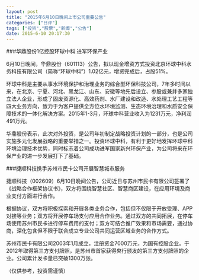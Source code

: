 ```yaml
---
layout: post
title: "2015年6月10日晚间上市公司重要公告"
categories: ["日评"]
tags: ["投资","股票","新闻","公告"]
date: 2015-6-10 20:17:30
---
```

###华鼎股份1亿控股环球中科 进军环保产业

6月10日晚间，华鼎股份（601113）公告，拟以现金增资方式投资北京环球中科水务科技有限公司（简称“环球中科”）1.02亿元，增资完成后，占股51%。

环球中科是主要从事水环境保护和治理业务的综合型环保科技公司，7年多时间以来，在北京、宁夏、河北、黑龙江、山东、安徽等地先后设立、参股或兼并多家独立法人企业，形成了固废资源化、高效药剂、水厂建设和改造、水处理工艺工程等四大业务方向，致力于为客户提供全方位水环境监测、生态环境治理和水质安全保障技术的一体化解决方案。2015年1-3月，环球中科营业收入为1231万元，净利润491万元。

华鼎股份表示，此次对外投资，是公司年初制定战略投资计划的一部分，也是公司实施多元化发展战略的重要举措之一。投资环球中科，有利于更好地发挥环球中科环境治理技术优势，同时标志着公司成功进军国家新兴环保产业，为公司将来在环保产业的进一步发展打下了基础。

###捷顺科技携手苏州市民卡公司开展智慧城市服务

捷顺科技（002609）6月10日晚间公告，公司近日与苏州市民卡有限公司签署了《战略合作框架协议书》，双方将围绕智慧社区、智慧商区建设，在应用环境及商业支付方面进行合作。

根据协议，双方将积极探索和开展各类业务合作，包括但不仅限于开放受理、APP对接等业务；双方将开展停车场支付应用合作业务。通过双方的共同拓展，在停车场使用苏州市民卡进行停车费用的支付；双方可结合推广效果和市场需要，通过协商，深化包含但不限于联合成立专业公司共同运营区域业务的合作方式。

苏州市民卡有限公司2003年1月成立，注册资金7000万元，为国有控股企业。于2012年取得第三方支付牌照，是苏州市首家获得央行颁发的第三方支付牌照的企业。公司累计发卡量已突破1300万张。

（仅供参考，投资需谨慎）

